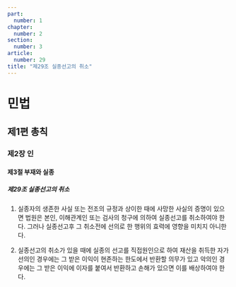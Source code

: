 ```yaml
---
part:
  number: 1
chapter:
  number: 2
section:
  number: 3
article:
  number: 29
title: "제29조 실종선고의 취소"
---
```

# 민법

## 제1편 총칙

### 제2장 인

#### 제3절 부재와 실종

##### 제29조 실종선고의 취소

1. 실종자의 생존한 사실 또는 전조의 규정과 상이한 때에 사망한 사실의 증명이 있으면 법원은 본인, 이해관계인 또는 검사의 청구에 의하여 실종선고를 취소하여야 한다. 그러나 실종선고후 그 취소전에 선의로 한 행위의 효력에 영향을 미치지 아니한다.

2. 실종선고의 취소가 있을 때에 실종의 선고를 직접원인으로 하여 재산을 취득한 자가 선의인 경우에는 그 받은 이익이 현존하는 한도에서 반환할 의무가 있고 악의인 경우에는 그 받은 이익에 이자를 붙여서 반환하고 손해가 있으면 이를 배상하여야 한다.
